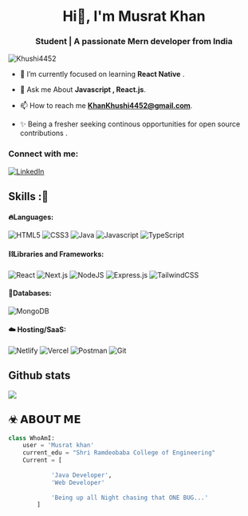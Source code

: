 

<h1 align="center">Hi👋, I'm Musrat Khan</h1>
<h3 align="center">Student | A passionate Mern developer from India</h3>



<p align="left"> <img src="https://komarev.com/ghpvc/?username=Khushi4452&label=Profile%20views&color=0e75b6&style=flat" alt="Khushi4452" /> </p>

- 🌱 I’m currently  focused on learning **React Native** .

- 💬 Ask me About **Javascript , React.js**.

- 📫 How to reach me  **KhanKhushi4452@gmail.com**.
  
- ✨ Being a fresher seeking continous opportunities for open source contributions .


<h3 align="left">Connect with me:</h3>
<p align="left">
<a href="https://www.linkedin.com/in/Mushrat khan/" target="_blank">
    <img alt="LinkedIn" src="https://img.shields.io/badge/linkedin-%230077B5.svg?style=for-the-badge&logo=linkedin&logoColor=white"/>
  </a>
</p>

<!-- Skills Section -->
<h2 align="left">Skills :🚀</h2>

<!-- Languages -->
#### 🔥Languages:
<div>
  <img alt="HTML5" src="https://img.shields.io/badge/html5-%23E34F26.svg?style=for-the-badge&logo=html5&logoColor=white" />
  <img alt="CSS3" src="https://img.shields.io/badge/css3-%231572B6.svg?style=for-the-badge&logo=css3&logoColor=white" />	
  <img alt="Java" src="https://img.shields.io/badge/java-%23ED8B00.svg?style=for-the-badge&logo=java&logoColor=white"/>
  <img alt="Javascript" src="https://img.shields.io/badge/javascript-%23323330.svg?style=for-the-badge&logo=javascript&logoColor=%23F7DF1E"/>	
  <img alt="TypeScript" src="https://img.shields.io/badge/typescript-%23007ACC.svg?style=for-the-badge&logo=typescript&logoColor=white"/>
</div>

<!-- Libraries and Frameworks -->
#### ⛓️Libraries and Frameworks:
<div>
  <img alt="React" src="https://img.shields.io/badge/react-%2320232a.svg?style=for-the-badge&logo=react&logoColor=%2361DAFB"/>
  <img alt="Next.js" src="https://img.shields.io/badge/Next-black?style=for-the-badge&logo=next.js&logoColor=white"/>
  <img alt="NodeJS" src="https://img.shields.io/badge/node.js-6DA55F?style=for-the-badge&logo=node.js&logoColor=white"/>
  <img alt="Express.js" src="https://img.shields.io/badge/express.js-%23404d59.svg?style=for-the-badge&logo=express&logoColor=%2361DAFB"/>
  <img alt="TailwindCSS" src="https://img.shields.io/badge/tailwindcss-%2338B2AC.svg?style=for-the-badge&logo=tailwind-css&logoColor=white"/>
</div>

<!-- Databases -->
#### 🧵Databases:
<div>
  <img alt="MongoDB" src="https://img.shields.io/badge/MongoDB-%234ea94b.svg?style=for-the-badge&logo=mongodb&logoColor=white"/>
  
</div>

<!-- Hosting/SaaS -->
#### ☁️ Hosting/SaaS:

  <div>
 <div>
  <img alt="Netlify" src="https://img.shields.io/badge/netlify-%23000000.svg?style=for-the-badge&logo=netlify&logoColor=%2300C7B7"/>
  <img alt="Vercel" src="https://img.shields.io/badge/vercel-%23000000.svg?style=for-the-badge&logo=vercel&logoColor=white"/>
  <img alt="Postman" src="https://img.shields.io/badge/postman-%23000000.svg?style=for-the-badge&logo=postman&logoColor=%23FF6C37"/>
  <img alt="Git" src="https://img.shields.io/badge/git-%23000000.svg?style=for-the-badge&logo=git&logoColor=%23F05032"/>
</div>


</div>

     
 



## Github stats 
![](https://github-readme-stats.vercel.app/api/top-langs/?username=khushi4452&theme=midnight-purple&hide_border=false&include_all_commits=true&count_private=true&layout=compact)








## ☣ 𝗔𝗕𝗢𝗨𝗧 𝗠𝗘
```python
class WhoAmI:
	user = 'Musrat khan'
   	current_edu = "Shri Ramdeobaba College of Engineering"
   	Current = [
   			
   			'Java Developer',
   			'Web Developer'
                        
   			'Being up all Night chasing that ONE BUG...'
   		]
   ```
  
